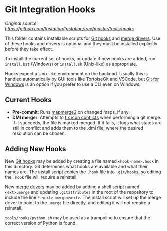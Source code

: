 # Git Integration Hooks

*Original source: https://github.com/tgstation/tgstation/tree/master/tools/hooks*

This folder contains installable scripts for [Git hooks] and [merge drivers].
Use of these hooks and drivers is optional and they must be installed
explicitly before they take effect.

To install the current set of hooks, or update if new hooks are added, run
`install.bat` (Windows) or `install.sh` (Unix-like) as appropriate.

Hooks expect a Unix-like environment on the backend. Usually this is handled
automatically by GUI tools like TortoiseGit and VSCode, but
[Git for Windows] is an option if you prefer to use a CLI even on Windows.

## Current Hooks

* **Pre-commit**: Runs [mapmerge2] on changed maps, if any.
* **DMI merger**: Attempts to [fix icon conflicts] when performing a git merge.
  If it succeeds, the file is marked merged. If it fails, it logs what states
  are still in conflict and adds them to the .dmi file, where the desired
  resolution can be chosen.

## Adding New Hooks

New [Git hooks] may be added by creating a file named `<hook-name>.hook` in
this directory. Git determines what hooks are available and what their names
are. The install script copies the `.hook` file into `.git/hooks`, so editing
the `.hook` file will require a reinstall.

New [merge drivers] may be added by adding a shell script named `<ext>.merge`
and updating `.gitattributes` in the root of the repository to include the line
`*.<ext> merge=<ext>`. The install script will set up the merge driver to point
to the `.merge` file directly, and editing it will not require a reinstall.

`tools/hooks/python.sh` may be used as a trampoline to ensure that the correct
version of Python is found.

[Git hooks]: https://git-scm.com/book/en/v2/Customizing-Git-Git-Hooks
[merge drivers]: https://git-scm.com/docs/gitattributes#_performing_a_three_way_merge
[Git for Windows]: https://gitforwindows.org/
[mapmerge2]: ../mapmerge2/README.md
[fix icon conflicts]: ../mapmerge2/merge_driver_dmi.py
